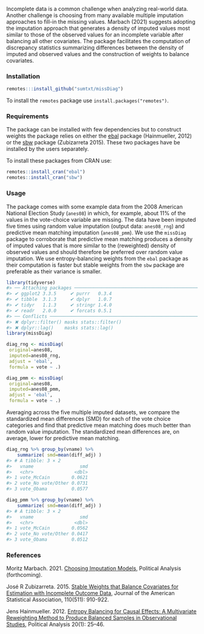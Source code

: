 
Incomplete data is a common challenge when analyzing real-world data.
Another challenge is choosing from many available multiple imputation
approaches to fill-in the missing values. Marbach (2021) suggests
adopting the imputation approach that generates a density of imputed
values most similar to those of the observed values for an incomplete
variable after balancing all other covariates. The package facilitates
the computation of discrepancy statistics summarizing differences
between the density of imputed and observed values and the construction
of weights to balance covariates.

### Installation

``` r
remotes:::install_github("sumtxt/missDiag")
```

To install the `remotes` package use `install.packages("remotes")`.

### Requirements

The package can be installed with few dependencies but to construct
weights the package relies on either the
[ebal](https://cran.r-project.org/web/packages/ebal/index.html) package
(Hainmueller, 2012) or the
[sbw](https://cran.r-project.org/web/packages/sbw/index.html) package
(Zubizarreta 2015). These two packages have be installed by the users
separately.

To install these packages from CRAN use:

``` r
remotes::install_cran("ebal")
remotes::install_cran("sbw")
```

### Usage

The package comes with some example data from the 2008 American National
Election Study (`anes08`) in which, for example, about 11% of the values
in the vote-choice variable are missing. The data have been imputed five
times using random value imputation (output data: `anes08_rng`) and
predictive mean matching imputation (`anes08_pmm`). We use the
`missDiag` package to corroborate that predictive mean matching produces
a density of imputed values that is more similar to the (reweighted)
density of observed values and should therefore be preferred over random
value imputation. We use entropy-balancing weights from the `ebal`
package as their computation is faster but stable weights from the `sbw`
package are preferable as their variance is smaller.

``` r
library(tidyverse)
#> ── Attaching packages ───────────────────────────────────────────────────────────────────────────────────────────────────────────────────────────────────────── tidyverse 1.3.1 ──
#> ✔ ggplot2 3.3.5     ✔ purrr   0.3.4
#> ✔ tibble  3.1.3     ✔ dplyr   1.0.7
#> ✔ tidyr   1.1.3     ✔ stringr 1.4.0
#> ✔ readr   2.0.0     ✔ forcats 0.5.1
#> ── Conflicts ──────────────────────────────────────────────────────────────────────────────────────────────────────────────────────────────────────────── tidyverse_conflicts() ──
#> ✖ dplyr::filter() masks stats::filter()
#> ✖ dplyr::lag()    masks stats::lag()
library(missDiag)

diag_rng <- missDiag( 
 original=anes08, 
 imputed=anes08_rng, 
 adjust = 'ebal',
 formula = vote ~ .)

diag_pmm <- missDiag( 
 original=anes08, 
 imputed=anes08_pmm, 
 adjust = 'ebal',
 formula = vote ~ .)
```

Averaging across the five multiple imputed datasets, we compare the
standardized mean differences (SMD) for each of the vote choice
categories and find that predictive mean matching does much better than
random value imputation. The standardized mean differences are, on
average, lower for predictive mean matching.

``` r
diag_rng %>% group_by(vname) %>% 
    summarize( smd=mean(diff_adj) )
#> # A tibble: 3 × 2
#>   vname                 smd
#>   <chr>               <dbl>
#> 1 vote_McCain        0.0621
#> 2 vote_No vote/Other 0.0731
#> 3 vote_Obama         0.0577

diag_pmm %>% group_by(vname) %>% 
    summarize( smd=mean(diff_adj) )
#> # A tibble: 3 × 2
#>   vname                 smd
#>   <chr>               <dbl>
#> 1 vote_McCain        0.0562
#> 2 vote_No vote/Other 0.0417
#> 3 vote_Obama         0.0512
```

### References

Moritz Marbach. 2021. [Choosing Imputation
Models](https://arxiv.org/abs/2107.05427), Political Analysis
(forthcoming).

José R Zubizarreta. 2015. [Stable Weights that Balance Covariates for
Estimation with Incomplete Outcome
Data](https://doi.org/10.1080/01621459.2015.1023805), Journal of the
American Statistical Association, 110(511): 910-922.

Jens Hainmueller. 2012. [Entropy Balancing for Causal Effects: A
Multivariate Reweighting Method to Produce Balanced Samples in
Observational Studies](https://doi.org/10.1093/pan/mpr025), Political
Analysis 20(1): 25–46.
